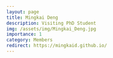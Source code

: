 ```yaml
---
layout: page
title: Mingkai Deng
description: Visiting PhD Student
img: /assets/img/Mingkai_Deng.jpg
importance: 1
category: Members
redirect: https://mingkaid.github.io/
---
```

